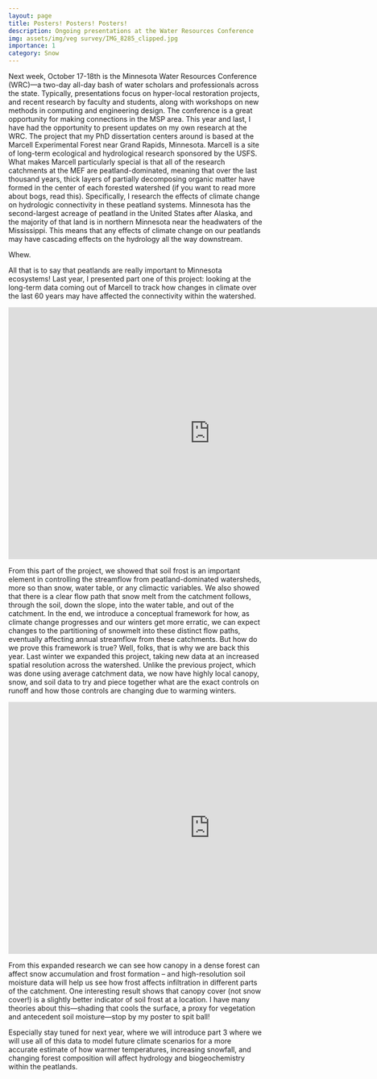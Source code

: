 ```yaml
---
layout: page
title: Posters! Posters! Posters!
description: Ongoing presentations at the Water Resources Conference
img: assets/img/veg survey/IMG_8285_clipped.jpg
importance: 1
category: Snow
---
```



Next week, October 17-18th is the Minnesota Water Resources Conference (WRC)—a two-day all-day bash of water scholars and professionals across the state. Typically, presentations focus on hyper-local restoration projects, and recent research by faculty and students, along with workshops on new methods in computing and engineering design. The conference is a great opportunity for making connections in the MSP area. 
This year and last, I have had the opportunity to present updates on my own research at the WRC. The project that my PhD dissertation centers around is based at the Marcell Experimental Forest near Grand Rapids, Minnesota. Marcell is a site of long-term ecological and hydrological research sponsored by the USFS. What makes Marcell particularly special is that all of the research catchments at the MEF are peatland-dominated, meaning that over the last thousand years, thick layers of partially decomposing organic matter have formed in the center of each forested watershed (if you want to read more about bogs, read this). Specifically, I research the effects of climate change on hydrologic connectivity in these peatland systems. Minnesota has the second-largest acreage of peatland in the United States after Alaska, and the majority of that land is in northern Minnesota near the headwaters of the Mississippi. This means that any effects of climate change on our peatlands may have cascading effects on the hydrology all the way downstream. 

Whew. 

All that is to say that peatlands are really important to Minnesota ecosystems! 
Last year, I presented part one of this project: looking at the long-term data coming out of Marcell to track how changes in climate over the last 60 years may have affected the connectivity within the watershed. 

<embed src="https://mwdjones.github.io/assets/pdf/WRC 2022/SnowHydrology_ProjectPoster.pdf" width=800px height=500px type="application/pdf"/>

From this part of the project, we showed that soil frost is an important element in controlling the streamflow from peatland-dominated watersheds, more so than snow, water table, or any climactic variables. We also showed that there is a clear flow path that snow melt from the catchment follows, through the soil, down the slope, into the water table, and out of the catchment. In the end, we introduce a conceptual framework for how, as climate change progresses and our winters get more erratic, we can expect changes to the partitioning of snowmelt into these distinct flow paths, eventually affecting annual streamflow from these catchments. 
But how do we prove this framework is true? Well, folks, that is why we are back this year. Last winter we expanded this project, taking new data at an increased spatial resolution across the watershed. Unlike the previous project, which was done using average catchment data, we now have highly local canopy, snow, and soil data to try and piece together what are the exact controls on runoff and how those controls are changing due to warming winters. 

<embed src="https://mwdjones.github.io/assets/pdf/WRC 2022/WRC Poster - Draft.pdf" width=800px height=500px type="application/pdf"/>

From this expanded research we can see how canopy in a dense forest can affect snow accumulation and frost formation – and high-resolution soil moisture data will help us see how frost affects infiltration in different parts of the catchment. One interesting result shows that canopy cover (not snow cover!) is a slightly better indicator of soil frost at a location. I have many theories about this—shading that cools the surface, a proxy for vegetation and antecedent soil moisture—stop by my poster to spit ball! 

Especially stay tuned for next year, where we will introduce part 3 where we will use all of this data to model future climate scenarios for a more accurate estimate of how warmer temperatures, increasing snowfall, and changing forest composition will affect hydrology and biogeochemistry within the peatlands. 


